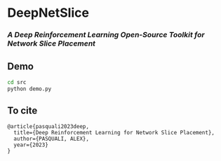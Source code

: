 # DeepNetSlice
### _A Deep Reinforcement Learning Open-Source Toolkit for Network Slice Placement_

## Demo
```bash
cd src
python demo.py
```

## To cite
```
@article{pasquali2023deep,
  title={Deep Reinforcement Learning for Network Slice Placement},
  author={PASQUALI, ALEX},
  year={2023}
}
```